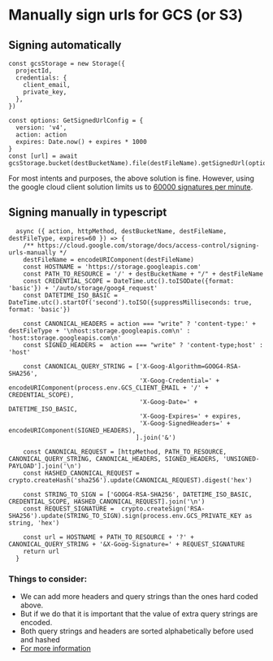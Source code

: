 # Manually sign urls for GCS (or S3)

## Signing automatically
```
const gcsStorage = new Storage({
  projectId,
  credentials: {
    client_email,
    private_key,
  },
})
  
const options: GetSignedUrlConfig = {
  version: 'v4',
  action: action
  expires: Date.now() + expires * 1000
}
const [url] = await gcsStorage.bucket(destBucketName).file(destFileName).getSignedUrl(options)
```
For most intents and purposes, the above solution is fine. However, using the google cloud client solution limits us to [60000 signatures per minute](https://cloud.google.com/iam/quotas).

## Signing manually in typescript
```
  async ({ action, httpMethod, destBucketName, destFileName, destFileType, expires=60 }) => {
    /** https://cloud.google.com/storage/docs/access-control/signing-urls-manually */
    destFileName = encodeURIComponent(destFileName)
    const HOSTNAME = 'https://storage.googleapis.com'
    const PATH_TO_RESOURCE = '/' + destBucketName + "/" + destFileName
    const CREDENTIAL_SCOPE = DateTime.utc().toISODate({format: 'basic'}) + '/auto/storage/goog4_request'
    const DATETIME_ISO_BASIC = DateTime.utc().startOf('second').toISO({suppressMilliseconds: true, format: 'basic'})

    const CANONICAL_HEADERS = action === "write" ? 'content-type:' + destFileType + '\nhost:storage.googleapis.com\n' : 'host:storage.googleapis.com\n'
    const SIGNED_HEADERS =  action === "write" ? 'content-type;host' : 'host'

    const CANONICAL_QUERY_STRING = ['X-Goog-Algorithm=GOOG4-RSA-SHA256',
                                    'X-Goog-Credential=' + encodeURIComponent(process.env.GCS_CLIENT_EMAIL + '/' + CREDENTIAL_SCOPE),
                                    'X-Goog-Date=' + DATETIME_ISO_BASIC,
                                    'X-Goog-Expires=' + expires,
                                    'X-Goog-SignedHeaders=' + encodeURIComponent(SIGNED_HEADERS),
                                   ].join('&')

    const CANONICAL_REQUEST = [httpMethod, PATH_TO_RESOURCE, CANONICAL_QUERY_STRING, CANONICAL_HEADERS, SIGNED_HEADERS, 'UNSIGNED-PAYLOAD'].join('\n')
    const HASHED_CANONICAL_REQUEST =  crypto.createHash('sha256').update(CANONICAL_REQUEST).digest('hex')

    const STRING_TO_SIGN = ['GOOG4-RSA-SHA256', DATETIME_ISO_BASIC, CREDENTIAL_SCOPE, HASHED_CANONICAL_REQUEST].join('\n')
    const REQUEST_SIGNATURE =  crypto.createSign('RSA-SHA256').update(STRING_TO_SIGN).sign(process.env.GCS_PRIVATE_KEY as string, 'hex')

    const url = HOSTNAME + PATH_TO_RESOURCE + '?' + CANONICAL_QUERY_STRING + '&X-Goog-Signature=' + REQUEST_SIGNATURE
    return url
  }
```
### Things to consider:
- We can add more headers and query strings than the ones hard coded above.
- But if we do that it is important that the value of extra query strings are encoded.
- Both query strings and headers are sorted alphabetically before used and hashed
- [For more information](https://cloud.google.com/storage/docs/access-control/signing-urls-manually)
